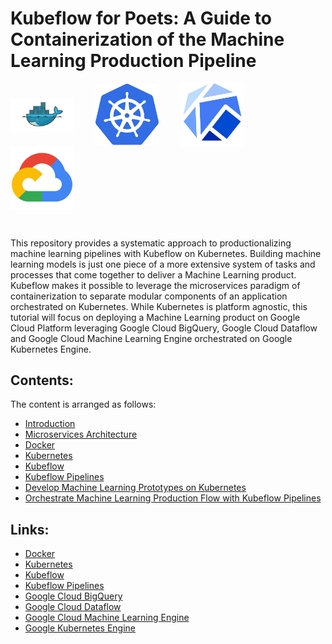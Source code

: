 # Kubeflow for Poets: A Guide to Containerization of the Machine Learning Production Pipeline

<p align="left">
    <img src="img/docker.png" align="middle" alt="Docker." height=20% width=20%/>&nbsp;&nbsp;&nbsp;&nbsp;&nbsp;&nbsp;&nbsp;&nbsp;
    <img src="img/kubernetes.jpg" align="middle" alt="Kubernetes." height=20% width=20%/>&nbsp;&nbsp;&nbsp;&nbsp;&nbsp;&nbsp;&nbsp;&nbsp;
    <img src="img/kubeflow.jpg" align="middle" alt="Kubeflow." height=20% width=20%/>&nbsp;&nbsp;&nbsp;&nbsp;&nbsp;&nbsp;&nbsp;&nbsp;
    <img src="img/gcp.png" align="middle" alt="Google Cloud Platform." height=20% width=20%/>
</p>

<br>

This repository provides a systematic approach to productionalizing machine learning pipelines with Kubeflow on Kubernetes. Building machine learning models is just one piece of a more extensive system of tasks and processes that come together to deliver a Machine Learning product. Kubeflow makes it possible to leverage the microservices paradigm of containerization to separate modular components of an application orchestrated on Kubernetes. While Kubernetes is platform agnostic, this tutorial will focus on deploying a Machine Learning product on Google Cloud Platform leveraging Google Cloud BigQuery, Google Cloud Dataflow and Google Cloud Machine Learning Engine orchestrated on Google Kubernetes Engine.

## Contents:
The content is arranged as follows:
- <a href="./1_introduction.md">Introduction</a>
- <a href="./2_microservices.md">Microservices Architecture</a>
- <a href="./3_docker.md">Docker</a>
- <a href="./4_kubernetes.md">Kubernetes</a>
- <a href="./5_kubeflow.md">Kubeflow</a>
- <a href="./6_kube_flow_pipelines.md">Kubeflow Pipelines</a>
- <a href="./7_ml_prototype_kubernetes.md">Develop Machine Learning Prototypes on Kubernetes</a>
- <a href="./8_orchestrate_ml_kubeflow.md">Orchestrate Machine Learning Production Flow with Kubeflow Pipelines</a>

## Links:
 - <a href="https://www.docker.com/">Docker</a>
 - <a href="https://kubernetes.io/">Kubernetes</a>
 - <a href="https://github.com/kubeflow/kubeflow">Kubeflow</a>
 - <a href="https://github.com/kubeflow/pipelines">Kubeflow Pipelines</a>
 - <a href="https://cloud.google.com/bigquery/">Google Cloud BigQuery</a>
 - <a href="https://cloud.google.com/dataflow/">Google Cloud Dataflow</a>
 - <a href="https://cloud.google.com/ml-engine/">Google Cloud Machine Learning Engine</a>
 - <a href="https://cloud.google.com/kubernetes-engine/">Google Kubernetes Engine</a>
